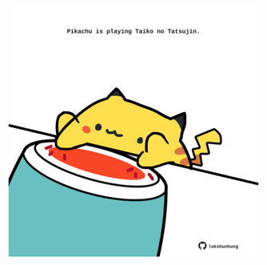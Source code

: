 <!-- built at 06/11/2023, 06:00:53 UTC -->
<p align="center">
  <img width="500" height="500" src="./ReadmeImage.svg">
</p>
